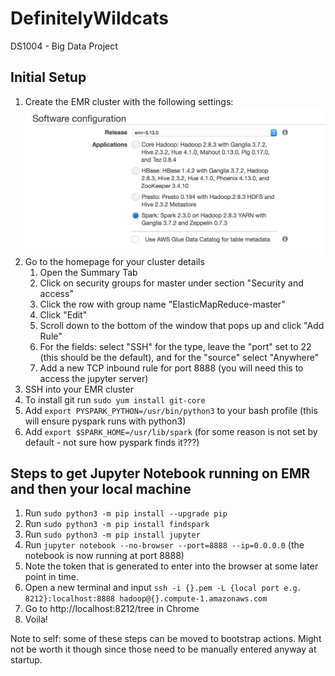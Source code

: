 # DefinitelyWildcats
DS1004 - Big Data Project

## Initial Setup
1. Create the EMR cluster with the following settings:
![EMR_setup](assets/misc/aws-cluster-start.png?raw=true "Title")
1. Go to the homepage for your cluster details
   1. Open the Summary Tab
   1. Click on security groups for master under section "Security and access"
   1. Click the row with group name "ElasticMapReduce-master"
   1. Click "Edit"
   1. Scroll down to the bottom of the window that pops up and click "Add Rule"
   1. For the fields: select "SSH" for the type, leave the "port" set to 22 (this should be the default), and for the "source" select "Anywhere"
   1. Add a new TCP inbound rule for port 8888 (you will need this to access the jupyter server)
1. SSH into your EMR cluster
1. To install git run `sudo yum install git-core`
1. Add `export PYSPARK_PYTHON=/usr/bin/python3` to your bash profile (this will ensure pyspark runs with python3)
1. Add `export $SPARK_HOME=/usr/lib/spark` (for some reason is not set by default - not sure how pyspark finds it???)

## Steps to get Jupyter Notebook running on EMR and then your local machine

1. Run `sudo python3 -m pip install --upgrade pip`
1. Run `sudo python3 -m pip install findspark`
1. Run `sudo python3 -m pip install jupyter`
1. Run `jupyter notebook --no-browser --port=8888 --ip=0.0.0.0` (the notebook is now running at port 8888)
1. Note the token that is generated to enter into the browser at some later point in time.
1. Open a new terminal and input `ssh -i {}.pem -L {local port e.g. 8212}:localhost:8888 hadoop@{}.compute-1.amazonaws.com`
1. Go to http://localhost:8212/tree in Chrome
1. Voila!

Note to self: some of these steps can be moved to bootstrap actions. Might not be worth it though since those need to be manually entered anyway at startup.
